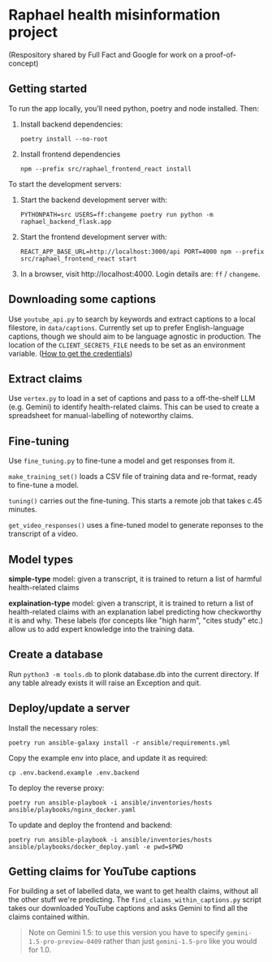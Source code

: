 # Raphael health misinformation project

(Respository shared by Full Fact and Google for work on a proof-of-concept)

## Getting started

To run the app locally, you’ll need python, poetry and node installed. Then:

1. Install backend dependencies:
   ```
   poetry install --no-root
   ```
2. Install frontend dependencies
   ```
   npm --prefix src/raphael_frontend_react install
   ```

To start the development servers:

1. Start the backend development server with:
   ```
   PYTHONPATH=src USERS=ff:changeme poetry run python -m raphael_backend_flask.app
   ```
2. Start the frontend development server with:
   ```
   REACT_APP_BASE_URL=http://localhost:3000/api PORT=4000 npm --prefix src/raphael_frontend_react start
   ```
3. In a browser, visit http://localhost:4000. Login details are: `ff` / `changeme`.

## Downloading some captions

Use `youtube_api.py` to search by keywords and extract captions to a local filestore, in `data/captions`. Currently set up to prefer English-language captions, though we should aim to be language agnostic in production. The location of the `CLIENT_SECRETS_FILE` needs to be set as an environment variable. ([How to get the credentials](https://developers.google.com/youtube/v3/quickstart/python))

## Extract claims

Use `vertex.py` to load in a set of captions and pass to a off-the-shelf LLM (e.g. Gemini) to identify health-related claims. This can be used to create a spreadsheet for manual-labelling of noteworthy claims.

## Fine-tuning

Use `fine_tuning.py` to fine-tune a model and get responses from it.

`make_training_set()` loads a CSV file of training data and re-format, ready to fine-tune a model.

`tuning()` carries out the fine-tuning. This starts a remote job that takes c.45 minutes.

`get_video_responses()` uses a fine-tuned model to generate reponses to the transcript of a video.

## Model types

**simple-type** model: given a transcript, it is trained to return a list of harmful health-related claims 

**explaination-type** model: given a transcript, it is trained to return a list of health-related claims with an explanation label predicting how checkworthy it is and why. These labels (for concepts like "high harm", "cites study" etc.) allow us to add expert knowledge into the training data.

## Create a database

Run `python3 -m tools.db` to plonk database.db into the current directory. If any table already exists it will raise an Exception and quit.

## Deploy/update a server

Install the necessary roles:
```
poetry run ansible-galaxy install -r ansible/requirements.yml
```

Copy the example env into place, and update it as required:
```
cp .env.backend.example .env.backend
```

To deploy the reverse proxy:
```
poetry run ansible-playbook -i ansible/inventories/hosts ansible/playbooks/nginx_docker.yaml
```

To update and deploy the frontend and backend:
```
poetry run ansible-playbook -i ansible/inventories/hosts ansible/playbooks/docker_deploy.yaml -e pwd=$PWD
```

## Getting claims for YouTube captions

For building a set of labelled data, we want to get health claims, without all the other stuff we're predicting.
The `find_claims_within_captions.py` script takes our downloaded YouTube captions and asks Gemini to find all the claims contained within.

> Note on Gemini 1.5: to use this version you have to specify `gemini-1.5-pro-preview-0409` rather than just `gemini-1.5-pro` like you would for 1.0.
